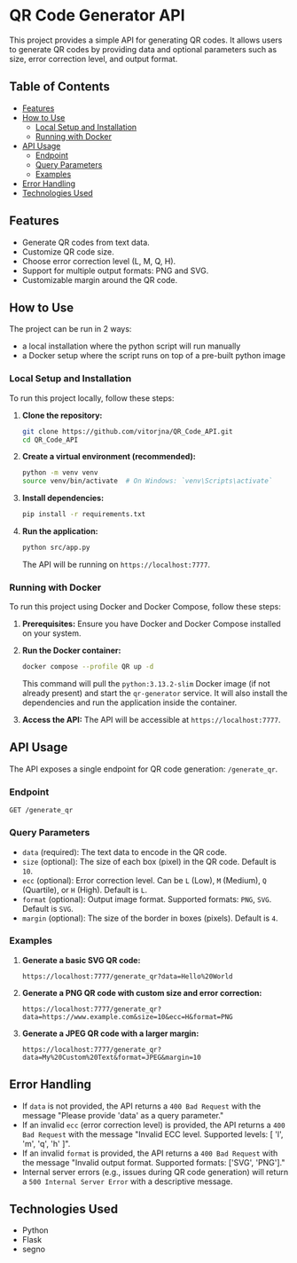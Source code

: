 # QR Code Generator API

This project provides a simple API for generating QR codes. It allows users to generate QR codes by providing data and optional parameters such as size, error correction level, and output format.

## Table of Contents

* [Features](#features)
* [How to Use](#how-to-use)
  * [Local Setup and Installation](#local-setup-and-installation)
  * [Running with Docker](#running-with-docker)
* [API Usage](#api-usage)
  * [Endpoint](#endpoint)
  * [Query Parameters](#query-parameters)
  * [Examples](#examples)
* [Error Handling](#error-handling)
* [Technologies Used](#technologies-used)

## Features

* Generate QR codes from text data.
* Customize QR code size.
* Choose error correction level (L, M, Q, H).
* Support for multiple output formats: PNG and SVG.
* Customizable margin around the QR code.

## How to Use

The project can be run in 2 ways:
* a local installation where the python script will run manually
* a Docker setup where the script runs on top of a pre-built python image

### Local Setup and Installation

To run this project locally, follow these steps:

1.  **Clone the repository:**
    ```bash
    git clone https://github.com/vitorjna/QR_Code_API.git
    cd QR_Code_API
    ```
2.  **Create a virtual environment (recommended):**
    ```bash
    python -m venv venv
    source venv/bin/activate  # On Windows: `venv\Scripts\activate`
    ```
3.  **Install dependencies:**
    ```bash
    pip install -r requirements.txt
    ```
4.  **Run the application:**
    ```bash
    python src/app.py
    ```
    The API will be running on `https://localhost:7777`.

### Running with Docker

   To run this project using Docker and Docker Compose, follow these steps:

1.  **Prerequisites:**
        Ensure you have Docker and Docker Compose installed on your system.

2.  **Run the Docker container:**
    ```bash
    docker compose --profile QR up -d
    ```
    This command will pull the `python:3.13.2-slim` Docker image (if not already present) and start the `qr-generator` service. It will also install the dependencies and run the application inside the container.

3.  **Access the API:**
        The API will be accessible at `https://localhost:7777`.

## API Usage

The API exposes a single endpoint for QR code generation: `/generate_qr`.

### Endpoint

`GET /generate_qr`

### Query Parameters

*   `data` (required): The text data to encode in the QR code.
*   `size` (optional): The size of each box (pixel) in the QR code. Default is `10`.
*   `ecc` (optional): Error correction level. Can be `L` (Low), `M` (Medium), `Q` (Quartile), or `H` (High). Default is `L`.
*   `format` (optional): Output image format. Supported formats: `PNG`, `SVG`. Default is `SVG`.
*   `margin` (optional): The size of the border in boxes (pixels). Default is `4`.

### Examples

1.  **Generate a basic SVG QR code:**
    ```
    https://localhost:7777/generate_qr?data=Hello%20World
    ```

2.  **Generate a PNG QR code with custom size and error correction:**
    ```
    https://localhost:7777/generate_qr?data=https://www.example.com&size=10&ecc=H&format=PNG
    ```

3.  **Generate a JPEG QR code with a larger margin:**
    ```
    https://localhost:7777/generate_qr?data=My%20Custom%20Text&format=JPEG&margin=10
    ```

## Error Handling

*   If `data` is not provided, the API returns a `400 Bad Request` with the message "Please provide 'data' as a query parameter."
*   If an invalid `ecc` (error correction level) is provided, the API returns a `400 Bad Request` with the message "Invalid ECC level. Supported levels: [ 'l', 'm', 'q', 'h' ]".
*   If an invalid `format` is provided, the API returns a `400 Bad Request` with the message "Invalid output format. Supported formats: ['SVG', 'PNG']."
*   Internal server errors (e.g., issues during QR code generation) will return a `500 Internal Server Error` with a descriptive message.

## Technologies Used

*   Python
*   Flask
*   segno